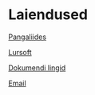 # Laiendused

[Pangaliides](banklink/banklink_index.et.md)

[Lursoft](lursoft/lursoft_index.et.md)

[Dokumendi lingid](doc_links/doclinks_index.et.md)

[Email](email/email_index.et.mde.md)